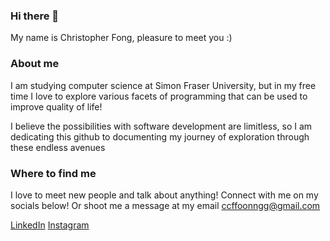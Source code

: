 ### Hi there 👋

My name is Christopher Fong, pleasure to meet you :)

### About me
I am studying computer science at Simon Fraser University, but in my free time I love to explore various facets of programming that can be used to improve 
quality of life! 

<p>I believe the possibilities with software development are limitless, so I am dedicating this github to documenting my journey of exploration through these endless avenues</p>

### Where to find me
I love to meet new people and talk about anything! Connect with me on my socials below! Or shoot me a message at my email ccffoonngg@gmail.com

<a href="https://www.linkedin.com/in/christopher-fong-8a8b38193/">LinkedIn</a>
<a href="https://www.instagram.com/isrly_chris/">Instagram</a>

<!--
**ChrisFong604/ChrisFong604** is a ✨ _special_ ✨ repository because its `README.md` (this file) appears on your GitHub profile.

Here are some ideas to get you started:

- 🔭 I’m currently working on ...
- 🌱 I’m currently learning ...
- 👯 I’m looking to collaborate on ...
- 🤔 I’m looking for help with ...
- 💬 Ask me about ...
- 📫 How to reach me: ...
- 😄 Pronouns: ...
- ⚡ Fun fact: ...
-->
